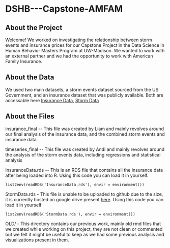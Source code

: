 # DSHB---Capstone-AMFAM
## About the Project
Welcome!
We worked on investigating the relationship between storm events and insurance prices for our Capstone Project in the Data Science in Human Behavior Masters Program at UW-Madison. We wanted to work with an external partner and we had the opportunity to work with American Family Insurance.

## About the Data
We used two main datasets, a storm events dataset sourced from the US Government, and an insurance dataset that was publicly available.
Both are accessable here [Insurance Data](https://www.iii.org/table-archive/21407), [Storm Data](https://www.ncei.noaa.gov/pub/data/swdi/stormevents/csvfiles/)

## About the Files
insurance_final -- This file was created by Liam and mainly revolves around our final analysis of the insurance data, and the combined storm events and insurance data.

timeseries_final -- This file was created by Andi and mainly revolves around the analysis of the storm events data, including regressions and statistical analysis

InsuranceData.rds -- This is an RDS file that contains all the insurance data after being loaded into R. Using this code you can load it in yourself.
```
list2env(readRDS('InsuranceData.rds'), envir = environment())
```
StormData.rds - This file is unable to be uploaded to github due to the size, it is currently hosted on google drive present [here](https://drive.google.com/drive/folders/1NFDMicIcYiGKQDGQttVJpDYl3gqOM4pT?usp=sharing). Using this code you can load it in yourself
```
list2env(readRDS('StormData.rds'), envir = environment())
```
OLD/ - This directory contains our previous work, mainly old rmd files that we created while working on this project, they are not clean or commented but we felt it might be useful to keep as we had some previous analysis and visualizations present in them.
